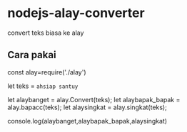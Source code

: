 # nodejs-alay-converter
convert teks biasa ke alay

## Cara pakai
const alay=require('./alay')

let teks = `
	ahsiap santuy
`

let alaybanget = alay.Convert(teks);
let alaybapak_bapak = alay.bapacc(teks);
let alaysingkat = alay.singkat(teks);

console.log(alaybanget,alaybapak_bapak,alaysingkat)
